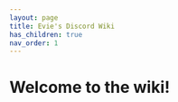 ```yaml
---
layout: page
title: Evie's Discord Wiki
has_children: true
nav_order: 1
---
```

# Welcome to the wiki!
